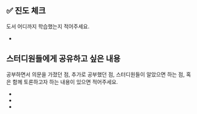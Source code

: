 ## ✅ 진도 체크

도서 어디까지 학습했는지 적어주세요.

- 

## 스터디원들에게 공유하고 싶은 내용

공부하면서 의문을 가졌던 점, 추가로 공부했던 점, 스터디원들이 알았으면 하는 점, 혹은 함께 토론하고자 하는 내용이 있으면 적어주세요.

-
-
- 
